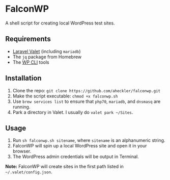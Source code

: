 # FalconWP

A shell script for creating local WordPress test sites.

## Requirements

* [Laravel Valet](https://laravel.com/docs/5.3#installation) (including `mariadb`)
* The `jq` package from Homebrew
* The [WP CLI](http://wp-cli.org/#installing) tools

## Installation

1. Clone the repo: `git clone https://github.com/aheckler/falconwp.git`
2. Make the script executable: `chmod +x falconwp.sh`
3. Use `brew services list` to ensure that `php70`, `mariadb`, and `dnsmasq` are running.
4. Park a directory in Valet. I usually do `valet park ~/Sites`.

## Usage

1. Run `sh falconwp.sh sitename`, where `sitename` is an alphanumeric string.
2. FalconWP will spin up a local WordPress site and open it in your browser.
3. The WordPress admin credentials will be output in Terminal.

**Note:** FalconWP will create sites in the first path listed in `~/.valet/config.json`.
